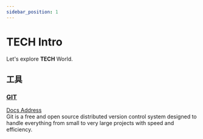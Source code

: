 ```yaml
---
sidebar_position: 1
---
```


# TECH Intro

Let's explore **TECH** World.

## 工具
### [GIT](https://git-scm.com/)
[Docs Address](/docs/category/git)  
Git is a free and open source distributed version control system designed to handle everything from small to very large projects with speed and efficiency.